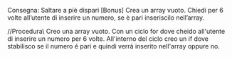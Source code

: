 Consegna:
Saltare a piè dispari [Bonus]
Crea un array vuoto. Chiedi per 6 volte all’utente di inserire un numero, se è pari inseriscilo nell’array.

//Procedura\\
Creo una array vuoto.
Con un ciclo for dove cheido all'utente di inserire un numero per 6 volte.
All'interno del ciclo creo un if dove stabilisco se il numero é pari e quindi verrá inserito nell'array oppure no.